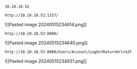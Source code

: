 
```
10.10.10.52
```


```
http://10.10.10.52:1337/
```
![[Pasted image 20240515234614.png]]


```
http://10.10.10.52:8080/
```
![[Pasted image 20240515234640.png]]


```
http://10.10.10.52:8080/Users/Account/LogOn?ReturnUrl=%2F
```
![[Pasted image 20240515234931.png]]


```

```

